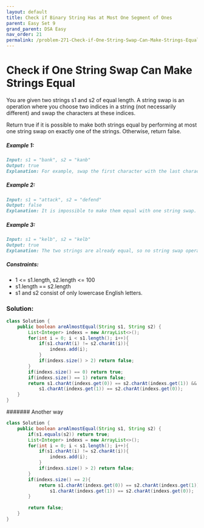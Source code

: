 ```yaml
---
layout: default
title: Check if Binary String Has at Most One Segment of Ones
parent: Easy Set 9
grand_parent: DSA Easy
nav_order: 21
permalink: /problem-271-Check-if-One-String-Swap-Can-Make-Strings-Equal/
---
```

# Check if One String Swap Can Make Strings Equal
You are given two strings s1 and s2 of equal length. A string swap is an operation where you choose two indices in a string (not necessarily different) and swap the characters at these indices.

Return true if it is possible to make both strings equal by performing at most one string swap on exactly one of the strings. Otherwise, return false.

##### Example 1:
```markdown
Input: s1 = "bank", s2 = "kanb"
Output: true
Explanation: For example, swap the first character with the last character of s2 to make "bank".
```
##### Example 2:
```markdown
Input: s1 = "attack", s2 = "defend"
Output: false
Explanation: It is impossible to make them equal with one string swap.
```
##### Example 3:
```markdown
Input: s1 = "kelb", s2 = "kelb"
Output: true
Explanation: The two strings are already equal, so no string swap operation is required.
```
##### Constraints:
* 1 <= s1.length, s2.length <= 100
* s1.length == s2.length
* s1 and s2 consist of only lowercase English letters.

### Solution:
```java
class Solution {
    public boolean areAlmostEqual(String s1, String s2) {
        List<Integer> indexs = new ArrayList<>();
        for(int i = 0; i < s1.length(); i++){
            if(s1.charAt(i) != s2.charAt(i)){
                indexs.add(i);
            }
            if(indexs.size() > 2) return false;
        }
        if(indexs.size() == 0) return true;
        if(indexs.size() == 1) return false;
        return s1.charAt(indexs.get(0)) == s2.charAt(indexs.get(1)) &&
            s1.charAt(indexs.get(1)) == s2.charAt(indexs.get(0));
    }
}
```
####### Another way
```java
class Solution {
    public boolean areAlmostEqual(String s1, String s2) {
        if(s1.equals(s2)) return true;
        List<Integer> indexs = new ArrayList<>();
        for(int i = 0; i < s1.length(); i++){
            if(s1.charAt(i) != s2.charAt(i)){
                indexs.add(i);
            }
            if(indexs.size() > 2) return false;
        }
        if(indexs.size() == 2){
            return s1.charAt(indexs.get(0)) == s2.charAt(indexs.get(1)) &&
                s1.charAt(indexs.get(1)) == s2.charAt(indexs.get(0));
        } 
        
        return false;
    }
}
```